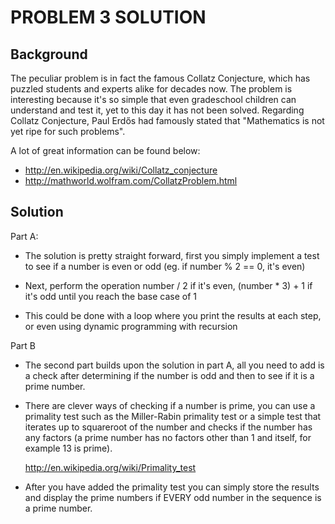 PROBLEM 3 SOLUTION
==================

Background
-----------

The peculiar problem is in fact the famous Collatz Conjecture, which has puzzled
students and experts alike for decades now. The problem is interesting because 
it's so simple that even gradeschool children can understand and test it, yet 
to this day it has not been solved. Regarding Collatz Conjecture, Paul Erdős
had famously stated that "Mathematics is not yet ripe for such problems".

A lot of great information can be found below:
* http://en.wikipedia.org/wiki/Collatz_conjecture
* http://mathworld.wolfram.com/CollatzProblem.html


Solution
---------

Part A:
  
  - The solution is pretty straight forward, first you simply implement a test
    to see if a number is even or odd (eg. if number % 2 == 0, it's even)

  - Next, perform the operation number / 2 if it's even, (number * 3) + 1 if it's
    odd until you reach the base case of 1

  - This could be done with a loop where you print the results at each step, or 
    even using dynamic programming with recursion


Part B

  - The second part builds upon the solution in part A, all you need to add is a
    check after determining if the number is odd and then to see if it is a prime
    number.

  - There are clever ways of checking if a number is prime, you can use a primality
    test such as the Miller-Rabin primality test or a simple test that iterates up
    to squareroot of the number and checks if the number has any factors (a prime
    number has no factors other than 1 and itself, for example 13 is prime).

    http://en.wikipedia.org/wiki/Primality_test

  - After you have added the primality test you can simply store the results and
    display the prime numbers if EVERY odd number in the sequence is a prime number.


